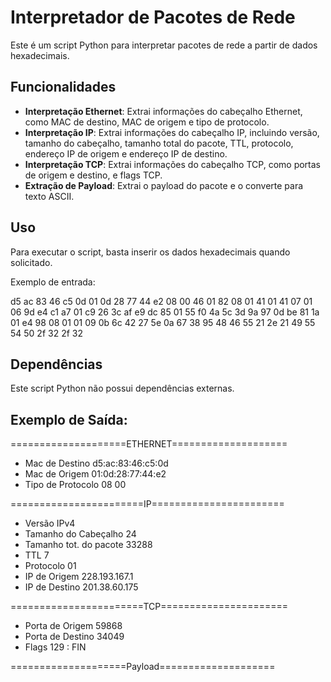 # Interpretador de Pacotes de Rede

Este é um script Python para interpretar pacotes de rede a partir de dados hexadecimais.

## Funcionalidades

- **Interpretação Ethernet**: Extrai informações do cabeçalho Ethernet, como MAC de destino, MAC de origem e tipo de protocolo.
- **Interpretação IP**: Extrai informações do cabeçalho IP, incluindo versão, tamanho do cabeçalho, tamanho total do pacote, TTL, protocolo, endereço IP de origem e endereço IP de destino.
- **Interpretação TCP**: Extrai informações do cabeçalho TCP, como portas de origem e destino, e flags TCP.
- **Extração de Payload**: Extrai o payload do pacote e o converte para texto ASCII.

## Uso

Para executar o script, basta inserir os dados hexadecimais quando solicitado.

Exemplo de entrada:

d5 ac 83 46 c5 0d 01 0d 28 77 44 e2 08 00 46 01
82 08 01 41 01 41 07 01 06 9d e4 c1 a7 01 c9 26
3c af e9 dc 85 01 55 f0 4a 5c 3d 9a 97 0d be 81
1a 01 e4 98 08 01 01 09 0b 6c 42 27 5e 0a 67 38
95 48 46 55 21 2e 21 49 55 54 50 2f 32 2f 32


## Dependências

Este script Python não possui dependências externas.


## Exemplo de Saída:

====================ETHERNET====================

- Mac de Destino           d5:ac:83:46:c5:0d
- Mac de Origem            01:0d:28:77:44:e2
- Tipo de Protocolo        08 00

=======================IP=======================

- Versão                  IPv4
- Tamanho do Cabeçalho    24
- Tamanho tot. do pacote  33288
- TTL                     7
- Protocolo               01
- IP de Origem            228.193.167.1
- IP de Destino           201.38.60.175

=======================TCP======================

- Porta de Origem         59868
- Porta de Destino        34049
- Flags                   129 : FIN

====================Payload====================
